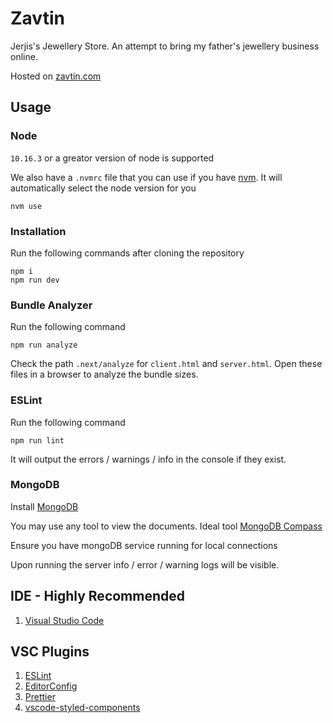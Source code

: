 # Zavtin

Jerjis's Jewellery Store. An attempt to bring my father's jewellery business online.

Hosted on [zavtin.com](https://zavtin.com/)

## Usage

### Node

`10.16.3` or a greator version of node is supported

We also have a `.nvmrc` file that you can use if you have [nvm](https://github.com/nvm-sh/nvm). It will automatically select the node version for you

```Node
nvm use
```

### Installation

Run the following commands after cloning the repository

```Node
npm i
npm run dev
```

### Bundle Analyzer

Run the following command

```Node
npm run analyze
```

Check the path `.next/analyze` for `client.html` and `server.html`. Open these files in a browser to analyze the bundle sizes.

### ESLint

Run the following command

```Node
npm run lint
```

It will output the errors / warnings / info in the console if they exist.

### MongoDB

Install [MongoDB](https://www.mongodb.com/)

You may use any tool to view the documents.
Ideal tool [MongoDB Compass](https://www.mongodb.com/products/compass)

Ensure you have mongoDB service running for local connections

Upon running the server info / error / warning logs will be visible.

## IDE - Highly Recommended

1. [Visual Studio Code](https://code.visualstudio.com/)

## VSC Plugins

1. [ESLint](https://marketplace.visualstudio.com/items?itemName=dbaeumer.vscode-eslint)
2. [EditorConfig](https://marketplace.visualstudio.com/items?itemName=EditorConfig.EditorConfig)
3. [Prettier](https://marketplace.visualstudio.com/items?itemName=esbenp.prettier-vscode)
4. [vscode-styled-components](https://marketplace.visualstudio.com/items?itemName=jpoissonnier.vscode-styled-components)
